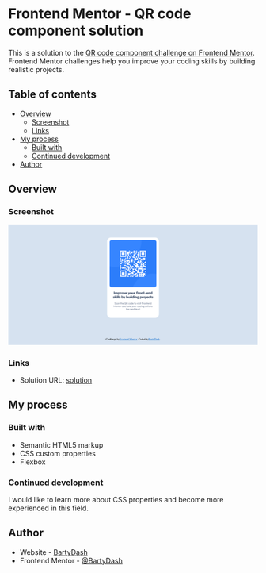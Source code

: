 # Frontend Mentor - QR code component solution

This is a solution to the [QR code component challenge on Frontend Mentor](https://www.frontendmentor.io/challenges/qr-code-component-iux_sIO_H). Frontend Mentor challenges help you improve your coding skills by building realistic projects. 

## Table of contents

- [Overview](#overview)
  - [Screenshot](#screenshot)
  - [Links](#links)
- [My process](#my-process)
  - [Built with](#built-with)
  - [Continued development](#continued-development)
- [Author](#author)

## Overview

### Screenshot

![](./images/screenshot.png)


### Links

- Solution URL: [solution](https://github.com/BartyDash/qr-code-component)
<!-- - Live Site URL: [Add live site URL here](https://your-live-site-url.com) -->

## My process

### Built with

- Semantic HTML5 markup
- CSS custom properties
- Flexbox

### Continued development

I would like to learn more about CSS properties and become more experienced in this field.

## Author

- Website - [BartyDash](https://github.com/BartyDash)
- Frontend Mentor - [@BartyDash](https://www.frontendmentor.io/profile/BartyDash)